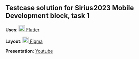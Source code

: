 
## Testcase solution for Sirius2023 Mobile Development block, task 1
**Uses**: [<img src="https://storage.googleapis.com/cms-storage-bucket/4fd0db61df0567c0f352.png" style="width:20px;height:20px;"> Flutter </img>](https://flutter.dev)

**Layout**: [<img src="https://static.figma.com/app/icon/1/icon-192.png" style="width:20px;"> Figma </img>](https://www.figma.com/file/t7yZ15UQqEkfBjGcSE6sjx/mob?node-id=7%3A36)

**Presentation**: [Youtube](https://youtube.com/shorts/p_JYAwFO07Q)
